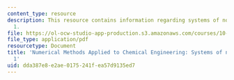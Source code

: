 ```yaml
---
content_type: resource
description: This resource contains information regarding systems of nonlinear equations
  1.
file: https://ol-ocw-studio-app-production.s3.amazonaws.com/courses/10-34-numerical-methods-applied-to-chemical-engineering-fall-2015/dda387e8e2ae0175241fea57d9135ed7_MIT10_34F15_Lec07.pdf
file_type: application/pdf
resourcetype: Document
title: 'Numerical Methods Applied to Chemical Engineering: Systems of nonlinear equations
  1'
uid: dda387e8-e2ae-0175-241f-ea57d9135ed7
---
```

